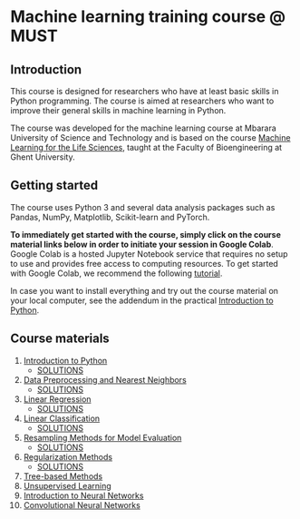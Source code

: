 # Machine learning training course @ MUST

## Introduction 

This course is designed for researchers who have at least basic skills in Python programming. The course is aimed at researchers who want to improve their general skills in machine learning in Python.

The course was developed for the machine learning course at Mbarara University of Science and Technology and is based on the course [Machine Learning for the Life Sciences](https://github.com/BioML-UGent/MLLS), taught at the Faculty of Bioengineering at Ghent University. 

## Getting started

The course uses Python 3 and several data analysis packages such as Pandas, NumPy, Matplotlib, Scikit-learn and PyTorch. 

**To immediately get started with the course, simply click on the course material links below in order to initiate your session in Google Colab**. Google Colab is a hosted Jupyter Notebook service that requires no setup to use and provides free access to computing resources. To get started with Google Colab, we recommend the following [tutorial](https://colab.research.google.com).

In case you want to install everything and try out the course material on your local computer, see the addendum in the practical [Introduction to Python](https://colab.research.google.com/github/tfmortie/mlmust/blob/main/01_python_intro/Lab1_Python_intro.ipynb).

## Course materials

1. [Introduction to Python](https://colab.research.google.com/github/tfmortie/mlmust/blob/main/01_python_intro/Lab1_Python_intro.ipynb) 
   - [SOLUTIONS](https://colab.research.google.com/github/tfmortie/mlmust/blob/main/01_python_intro/Lab1_Python_intro_SOLVED.ipynb)
2. [Data Preprocessing and Nearest Neighbors](https://colab.research.google.com/github/tfmortie/mlmust/blob/main/02_knn/Lab2_KNN.ipynb)
    - [SOLUTIONS](https://colab.research.google.com/github/tfmortie/mlmust/blob/main/02_knn/Lab2_KNN_SOLVED.ipynb)
3. [Linear Regression](https://colab.research.google.com/github/tfmortie/mlmust/blob/main/03_linear_regression/Lab3_Linreg.ipynb)
    - [SOLUTIONS](https://colab.research.google.com/github/tfmortie/mlmust/blob/main/03_linear_regression/Lab3_Linreg_SOLVED.ipynb)
4. [Linear Classification](https://colab.research.google.com/github/tfmortie/mlmust/blob/main/04_linear_classification/Lab4_Classification.ipynb)
    - [SOLUTIONS](https://colab.research.google.com/github/tfmortie/mlmust/blob/main/04_linear_classification/Lab4_Classification_SOLVED.ipynb)
5. [Resampling Methods for Model Evaluation](https://colab.research.google.com/github/tfmortie/mlmust/blob/main/05_evaluation/Lab5_CrossValidation.ipynb)
    - [SOLUTIONS](https://colab.research.google.com/github/tfmortie/mlmust/blob/main/05_evaluation/Lab5_CrossValidation_SOLVED.ipynb)
6. [Regularization Methods](https://colab.research.google.com/github/tfmortie/mlmust/blob/main/06_regularization/Lab6_Reg.ipynb)
    - [SOLUTIONS](https://colab.research.google.com/github/tfmortie/mlmust/blob/main/06_regularization/Lab6_Reg_SOLVED.ipynb)
7. [Tree-based Methods](https://colab.research.google.com/github/tfmortie/mlmust/blob/main/07_trees/Lab7_RF.ipynb)
    <!-- - [SOLUTIONS](https://colab.research.google.com/github/tfmortie/mlmust/blob/main/07_trees/Lab7_RF_SOLVED.ipynb)-->
8. [Unsupervised Learning](https://colab.research.google.com/github/tfmortie/mlmust/blob/main/08_unsupervised/Lab8_UnsupervisedLearning.ipynb)
    <!-- - [SOLUTIONS](https://colab.research.google.com/github/tfmortie/mlmust/blob/main/08_unsupervised/Lab8_UnsupervisedLearning_SOLVED.ipynb)-->
9. [Introduction to Neural Networks](https://colab.research.google.com/github/tfmortie/mlmust/blob/main/09_intro_nns/Lab9_intro_nns.ipynb)
    <!-- - [SOLUTIONS](https://colab.research.google.com/github/tfmortie/mlmust/blob/main/09_intro_nns/Lab9_intro_nns_SOLVED.ipynb)-->
10. [Convolutional Neural Networks](https://colab.research.google.com/github/tfmortie/mlmust/blob/main/10_cnns/Lab10_cnns.ipynb)
    <!-- - [SOLUTIONS](https://colab.research.google.com/github/tfmortie/mlmust/blob/main/10_cnns/Lab10_cnns_SOLVED.ipynb)-->